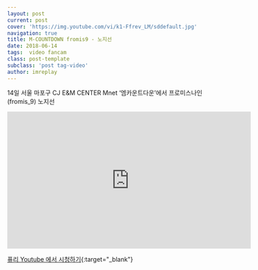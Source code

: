 ```yaml
---
layout: post
current: post
cover: 'https://img.youtube.com/vi/k1-Ffrev_LM/sddefault.jpg'
navigation: true
title: M-COUNTDOWN fromis9 - 노지선
date: 2018-06-14
tags:  video fancam
class: post-template
subclass: 'post tag-video'
author: imreplay
---
```


14일 서울 마포구 CJ E&M CENTER  Mnet ‘엠카운트다운’에서 프로미스나인(fromis_9) 노지선

<iframe width="560" height="315" src="https://www.youtube.com/embed/k1-Ffrev_LM?rel=0" frameborder="0" allow="autoplay; encrypted-media" allowfullscreen></iframe>


[퓨리 Youtube 에서 시청하기](https://www.youtube.com/watch?v=k1-Ffrev_LM){:target="_blank"}
